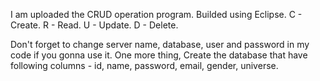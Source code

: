 I am uploaded the CRUD operation program. Builded using Eclipse.
C - Create.
R - Read.
U - Update.
D - Delete.

Don't forget to change server name, database, user and password in my code if you gonna use it.
One more thing, Create the database that have following columns - id, name, password, email, gender, universe.
